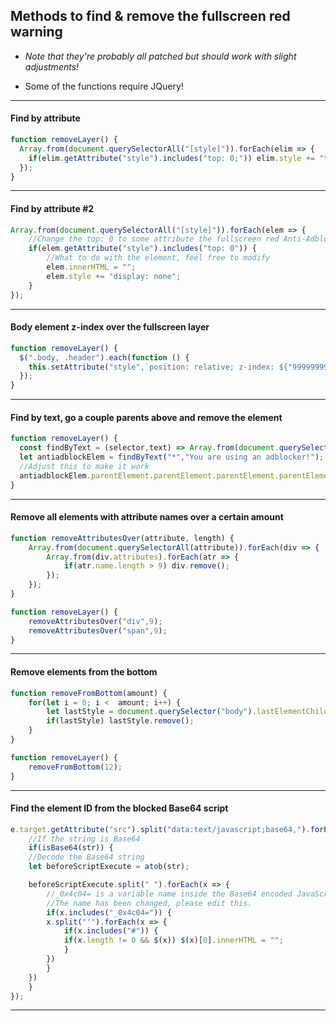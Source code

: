 ## Methods to find & remove the fullscreen red warning

* *Note that they're probably all patched but should work with slight adjustments!*

* Some of the functions require JQuery!

---

#### Find by attribute
	
```js
function removeLayer() {
  Array.from(document.querySelectorAll("[style]")).forEach(elim => {
    if(elim.getAttribute("style").includes("top: 0;")) elim.style += "top: -1px"; 
  }); 
}
```

---

#### Find by attribute #2
```js
Array.from(document.querySelectorAll("[style]")).forEach(elem => {
    //Change the top: 0 to some attribute the fullscreen red Anti-Adblock has, then it works
    if(elem.getAttribute("style").includes("top: 0")) {
        //What to do with the element, feel free to modify
        elem.innerHTML = ""; 
        elem.style += "display: none"; 
    }
});
```

---

#### Body element z-index over the fullscreen layer
```js
function removeLayer() {
  $(".body, .header").each(function () {
    this.setAttribute("style",`position: relative; z-index: ${"99999999999999999999999999999999999999999999999999999999999999999".repeat(69420)}`);
  });
}
```

---

#### Find by text, go a couple parents above and remove the element
```js
function removeLayer() {
  const findByText = (selector,text) => Array.from(document.querySelectorAll(selector)).find(el => el.textContent === text);
  let antiadblockElem = findByText("*","You are using an adblocker!");
  //Adjust this to make it work
  antiadblockElem.parentElement.parentElement.parentElement.parentElement.parentElement.innerHTML = "";
}
```

---

#### Remove all elements with attribute names over a certain amount
```js
function removeAttributesOver(attribute, length) {
    Array.from(document.querySelectorAll(attribute)).forEach(div => {
        Array.from(div.attributes).forEach(atr => {
            if(atr.name.length > 9) div.remove();
        });
    });
}

function removeLayer() { 
    removeAttributesOver("div",9);
    removeAttributesOver("span",9);
}
```

---

#### Remove elements from the bottom
```js
function removeFromBottom(amount) {
    for(let i = 0; i <  amount; i++) { 
        let lastStyle = document.querySelector("body").lastElementChild;
        if(lastStyle) lastStyle.remove();
    }
}

function removeLayer() { 
    removeFromBottom(12);
}
```

---

#### Find the element ID from the blocked Base64 script
```js
e.target.getAttribute("src").split("data:text/javascript;base64,").forEach(str => {
    //If the string is Base64
    if(isBase64(str)) {
	//Decode the Base64 string
	let beforeScriptExecute = atob(str);

	beforeScriptExecute.split(" ").forEach(x => {
	    //_0x4c04= is a variable name inside the Base64 encoded JavaScript file
	    //The name has been changed, please edit this.
	    if(x.includes("_0x4c04=")) {
		x.split("'").forEach(x => {
		    if(x.includes("#")) {
			if(x.length != 0 && $(x)) $(x)[0].innerHTML = "";
		    }
		})
	    } 
	})
    }
});
```

---
